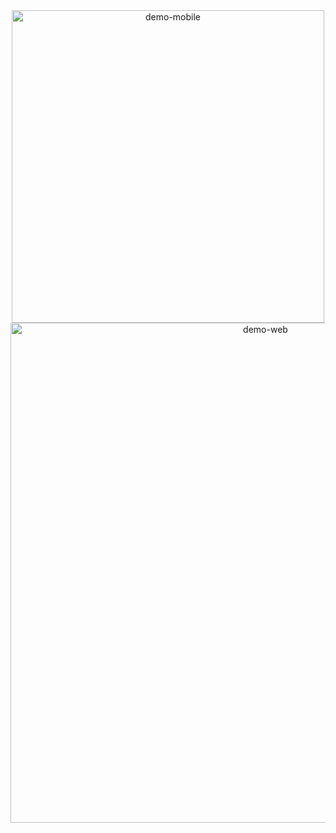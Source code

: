<div align="center" >
  <img src="./" alt="demo-mobile" height="500em">
  <img src="./" alt="demo-web" width="800em">
</div>
